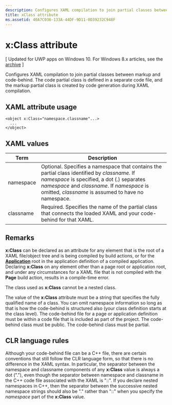 ```yaml
---
description: Configures XAML compilation to join partial classes between markup and code-behind. The code partial class is defined in a separate code file, and the markup partial class is created by code generation during XAML compilation.
title: xClass attribute
ms.assetid: 40A7C036-133A-44DF-9D11-0D39232C948F
---
```


# x:Class attribute

\[ Updated for UWP apps on Windows 10. For Windows 8.x articles, see the [archive](http://go.microsoft.com/fwlink/p/?linkid=619132) \]

Configures XAML compilation to join partial classes between markup and code-behind. The code partial class is defined in a separate code file, and the markup partial class is created by code generation during XAML compilation.

## XAML attribute usage


``` syntax
<object x:Class="namespace.classname"...>
  ...
</object>
```

## XAML values

| Term | Description |
|------|-------------|
| namespace | Optional. Specifies a namespace that contains the partial class identified by _classname_. If _namespace_ is specified, a dot (.) separates _namespace_ and _classname_. If _namespace_ is omitted, _classname_ is assumed to have no namespace. |
| classname | Required. Specifies the name of the partial class that connects the loaded XAML and your code-behind for that XAML. | 

## Remarks

**x:Class** can be declared as an attribute for any element that is the root of a XAML file/object tree and is being compiled by build actions, or for the [**Application**](https://msdn.microsoft.com/library/windows/apps/br242324) root in the application definition of a compiled application. Declaring **x:Class** on any element other than a page root or application root, and under any circumstances for a XAML file that is not compiled with the **Page** build action, results in a compile-time error.

The class used as **x:Class** cannot be a nested class.

The value of the **x:Class** attribute must be a string that specifies the fully qualified name of a class. You can omit namespace information so long as that is how the code-behind is structured also (your class definition starts at the class level). The code-behind file for a page or application definition must be within a code file that is included as part of the project. The code-behind class must be public. The code-behind class must be partial.

## CLR language rules

Although your code-behind file can be a C++ file, there are certain conventions that still follow the CLR language form, so that there is no difference in the XAML syntax. In particular, the separator between the namespace and classname components of any **x:Class** value is always a dot ("."), even though the separator between namespace and classname in the C++ code file associated with the XAML is "::". If you declare nested namespaces in C++, then the separator between the successive nested namespace strings should also be "." rather than "::" when you specify the *namespace* part of the **x:Class** value.

